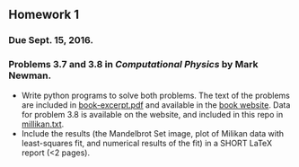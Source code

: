 ## Homework 1

### Due Sept. 15, 2016.

### Problems 3.7 and 3.8 in *Computational Physics* by Mark Newman.

* Write python programs to solve both problems. The text of the problems are included in [book-excerpt.pdf](book-excerpt.pdf) and available in the [book website](http://www-personal.umich.edu/~mejn/cp/index.html). Data for problem 3.8 is available on the website, and included in this repo in [millikan.txt](millikan.txt).
* Include the results (the Mandelbrot Set image, plot of Milikan data with least-squares fit, and numerical results of the fit) in a SHORT LaTeX report (<2 pages).

